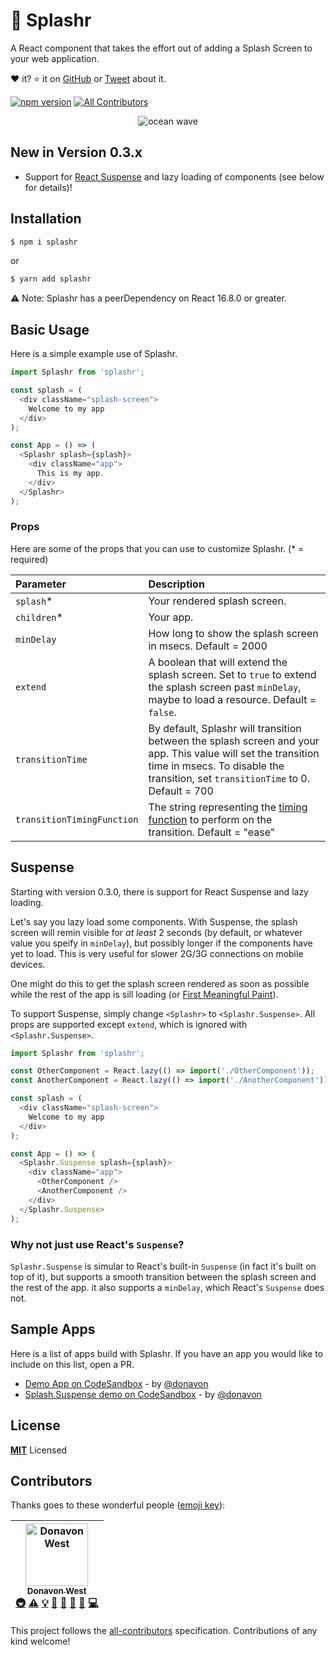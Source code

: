 # 🌊 Splashr

A React component that takes the effort out of adding a Splash Screen to your web application.

❤️ it? ⭐️ it on [GitHub](https://github.com/donavon/splashr/stargazers)
or [Tweet](https://twitter.com/intent/tweet?text=Check%20out%20%F0%9F%8C%8ASplashr.%20A%20custom%20React%20component%20that%20adds%20a%20splash%20screen%20to%20your%20web%20app.&url=https%3A%2F%2Fgithub.com%2Fdonavon%2Fsplashr&via=donavon&hashtags=reactjs,hooks,splashscreen)
about it.

[![npm version](https://badge.fury.io/js/splashr.svg)](https://badge.fury.io/js/splashr)
[![All Contributors](https://img.shields.io/badge/all_contributors-1-orange.svg?style=flat-square)](#contributors)

<div style="text-align: center">
<img src="https://emojipedia-us.s3.dualstack.us-west-1.amazonaws.com/thumbs/240/apple/155/water-wave_1f30a.png" alt="ocean wave">
</div>


## New in Version 0.3.x

* Support for [React Suspense](https://reactjs.org/docs/code-splitting.html) and lazy loading of components (see below for details)!

## Installation

```bash
$ npm i splashr
```

or

```bash
$ yarn add splashr
```

⚠️ Note: Splashr has a peerDependency on React 16.8.0 or greater.

## Basic Usage

Here is a simple example use of Splashr.

```js
import Splashr from 'splashr';

const splash = (
  <div className="splash-screen">
    Welcome to my app
  </div>
);

const App = () => (
  <Splashr splash={splash}>
    <div className="app">
      This is my app.
    </div>
  </Splashr>
);
```

### Props

Here are some of the props that you can use to customize Splashr. (\* = required)


| Parameter | Description                                |
| :-------- | :----------------------------------------- |
| `splash`\*     | Your rendered splash screen. |
| `children`\*     |  Your app.  |
| `minDelay`     |  How long to show the splash screen in msecs. Default = 2000  |
| `extend`     |  A boolean that will extend the splash screen. Set to `true` to extend the splash screen past `minDelay`, maybe to load a resource. Default = `false`.   |
| `transitionTime`     |  By default, Splashr will transition between the splash screen and your app. This value will set the transition time in msecs. To disable the transition, set `transitionTime` to 0. Default = 700  |
| `transitionTimingFunction`     |  The string representing the [timing function](https://developer.mozilla.org/en-US/docs/Web/CSS/transition-timing-function) to perform on the transition. Default = "ease"  |

## Suspense

Starting with version 0.3.0, there is support for React Suspense and lazy loading.

Let's say you lazy load some components. With Suspense,
the splash screen will remin visible for _at least_ 2 seconds
(by default, or whatever value you speify in `minDelay`),
but possibly longer if the components have yet to load.
This is very useful for slower 2G/3G connections on mobile devices.

One might do this to get the splash screen rendered as soon as possible while the rest of the app is sill loading (or
[First Meaningful Paint](https://developers.google.com/web/tools/lighthouse/audits/first-meaningful-paint)).

To support Suspense, simply change `<Splashr>` to `<Splashr.Suspense>`.
All props are supported except `extend`, which is ignored with `<Splashr.Suspense>`.

```js
import Splashr from 'splashr';

const OtherComponent = React.lazy(() => import('./OtherComponent'));
const AnotherComponent = React.lazy(() => import('./AnotherComponent'));

const splash = (
  <div className="splash-screen">
    Welcome to my app
  </div>
);

const App = () => (
  <Splashr.Suspense splash={splash}>
    <div className="app">
      <OtherComponent />
      <AnotherComponent />
    </div>
  </Splashr.Suspense>
);
```

### Why not just use React's `Suspense`?

`Splashr.Suspense` is simular to React's built-in `Suspense` (in fact it's built on top of it), but supports a smooth transition between the splash screen and the rest of the app. it also supports a `minDelay`, which React's `Suspense` does not.

## Sample Apps

Here is a list of apps build with Splashr.
If you have an app you would like to include on this list, open a PR.

* [Demo App on CodeSandbox](https://codesandbox.io/s/9on6o2076y) - by [@donavon](https://twitter.com/donavon)
* [Splash.Suspense demo on CodeSandbox](https://codesandbox.io/s/o5pqnq49w6) - by [@donavon](https://twitter.com/donavon)

## License

**[MIT](LICENSE)** Licensed

## Contributors

Thanks goes to these wonderful people ([emoji key](https://github.com/all-contributors/all-contributors#emoji-key)):

<!-- ALL-CONTRIBUTORS-LIST:START - Do not remove or modify this section -->
<!-- prettier-ignore -->
| [<img src="https://avatars3.githubusercontent.com/u/887639?v=4" width="100px;" alt="Donavon West"/><br /><sub><b>Donavon West</b></sub>](http://donavon.com)<br />[🚇](#infra-donavon "Infrastructure (Hosting, Build-Tools, etc)") [⚠️](https://github.com/donavon/splashr/commits?author=donavon "Tests") [💡](#example-donavon "Examples") [🤔](#ideas-donavon "Ideas, Planning, & Feedback") [🚧](#maintenance-donavon "Maintenance") [👀](#review-donavon "Reviewed Pull Requests") [🔧](#tool-donavon "Tools") [💻](https://github.com/donavon/splashr/commits?author=donavon "Code") |
| :---: |
<!-- ALL-CONTRIBUTORS-LIST:END -->

This project follows the [all-contributors](https://github.com/all-contributors/all-contributors) specification. Contributions of any kind welcome!
